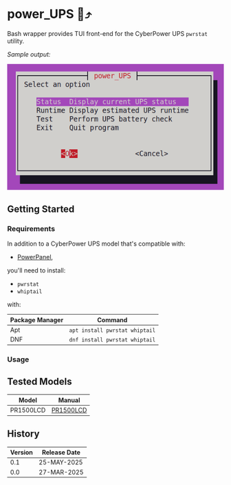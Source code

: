 # power_UPS :battery::arrow_heading_up:

Bash wrapper provides TUI front-end for the CyberPower UPS `pwrstat` utility.

*Sample output:*

![alt text](https://github.com/marshki/power_UPS/blob/main/docs/PowerUPS-main.png)

## Getting Started

### Requirements

In addition to a CyberPower UPS model that's compatible with:
- [PowerPanel](https://www.cyberpowersystems.com/products/software/power-panel-personal/),

you'll need to install:
- `pwrstat`
- `whiptail`
 
with:

|Package Manager|Command                       |
|---            |---                           |
|Apt            |`apt install pwrstat whiptail`|
|DNF            |`dnf install pwrstat whiptail`|

### Usage

## Tested Models

|Model    |Manual |
|---      |---    |
|PR1500LCD|[PR1500LCD](https://www.cyberpowersystems.com/product/ups/smart-app-sinewave/pr1500lcd/)|

## History

|Version  |Release Date  |
|---      |---           |
| 0.1     | 25-MAY-2025  |
| 0.0     | 27-MAR-2025  |
